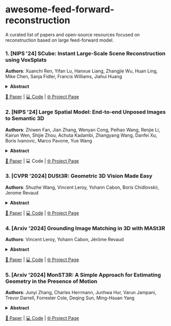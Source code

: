 # awesome-feed-forward-reconstruction

A curated list of papers and open-source resources focused on reconstruction based on large feed-forward model. 

### 1. [NIPS '24] SCube: Instant Large-Scale Scene Reconstruction using VoxSplats
**Authors**: Xuanchi Ren, Yifan Lu, Hanxue Liang, Zhangjie Wu, Huan Ling, Mike Chen, Sanja Fidler, Francis Williams, Jiahui Huang
<details span>
<summary><b>Abstract</b></summary>
  We present SCube, a novel method for reconstructing large-scale 3D scenes (geometry, appearance, and semantics) from a sparse set of posed images. Our method encodes reconstructed scenes using a novel representation VoxSplat, which is a set of 3D Gaussians supported on a high-resolution sparse-voxel scaffold. To reconstruct a VoxSplat from images, we employ a hierarchical voxel latent diffusion model conditioned on the input images followed by a feedforward appearance prediction model. The diffusion model generates high-resolution grids progressively in a coarse-to-fine manner, and the appearance network predicts a set of Gaussians within each voxel. From as few as 3 non-overlapping input images, SCube can generate millions of Gaussians with a 1024^3 voxel grid spanning hundreds of meters in 20 seconds. Past works tackling scene reconstruction from images either rely on per-scene optimization and fail to reconstruct the scene away from input views (thus requiring dense view coverage as input) or leverage geometric priors based on low-resolution models, which produce blurry results. In contrast, SCube leverages high-resolution sparse networks and produces sharp outputs from few views. We show the superiority of SCube compared to prior art using the Waymo self-driving dataset on 3D reconstruction and demonstrate its applications, such as LiDAR simulation and text-to-scene generation.
</details>

  [📄 Paper](https://arxiv.org/pdf/2410.20030) | [💻 Code](https://github.com/nv-tlabs/SCube) | [🌐 Project Page](https://research.nvidia.com/labs/toronto-ai/scube/)  


### 2. [NIPS '24] Large Spatial Model: End-to-end Unposed Images to Semantic 3D
**Authors**: Zhiwen Fan, Jian Zhang, Wenyan Cong, Peihao Wang, Renjie Li, Kairun Wen, Shijie Zhou, Achuta Kadambi, Zhangyang Wang, Danfei Xu, Boris Ivanovic, Marco Pavone, Yue Wang
<details span>
<summary><b>Abstract</b></summary>
  Reconstructing and understanding 3D structures from a limited number of images is a well-established problem in computer vision. Traditional methods usually break this task into multiple subtasks, each requiring complex transformations between different data representations. For instance, dense reconstruction through Structure-from-Motion (SfM) involves converting images into key points, optimizing camera parameters, and estimating structures. Afterward, accurate sparse reconstructions are required for further dense modeling, which is subsequently fed into task-specific neural networks. This multi-step process results in considerable processing time and increased engineering complexity.
In this work, we present the Large Spatial Model (LSM), which processes unposed RGB images directly into semantic radiance fields. LSM simultaneously estimates geometry, appearance, and semantics in a single feed-forward operation, and it can generate versatile label maps by interacting with language at novel viewpoints. Leveraging a Transformer-based architecture, LSM integrates global geometry through pixel-aligned point maps. To enhance spatial attribute regression, we incorporate local context aggregation with multi-scale fusion, improving the accuracy of fine local details. To tackle the scarcity of labeled 3D semantic data and enable natural language-driven scene manipulation, we incorporate a pre-trained 2D language-based segmentation model into a 3D-consistent semantic feature field. An efficient decoder then parameterizes a set of semantic anisotropic Gaussians, facilitating supervised end-to-end learning. Extensive experiments across various tasks show that LSM unifies multiple 3D vision tasks directly from unposed images, achieving real-time semantic 3D reconstruction for the first time.
</details>

  [📄 Paper](https://arxiv.org/pdf/2410.18956) | 💻 Code | [🌐 Project Page](https://largespatialmodel.github.io/)  

### 3. [CVPR '2024] DUSt3R: Geometric 3D Vision Made Easy
**Authors**: Shuzhe Wang, Vincent Leroy, Yohann Cabon, Boris Chidlovskii, Jerome Revaud
<details span>
<summary><b>Abstract</b></summary>
  Multi-view stereo reconstruction (MVS) in the wild requires to first estimate the camera parameters e.g. intrinsic and extrinsic parameters. These are usually tedious and cumbersome to obtain, yet they are mandatory to triangulate corresponding pixels in 3D space, which is the core of all best performing MVS algorithms. In this work, we take an opposite stance and introduce DUSt3R, a radically novel paradigm for Dense and Unconstrained Stereo 3D Reconstruction of arbitrary image collections, i.e. operating without prior information about camera calibration nor viewpoint poses. We cast the pairwise reconstruction problem as a regression of pointmaps, relaxing the hard constraints of usual projective camera models. We show that this formulation smoothly unifies the monocular and binocular reconstruction cases. In the case where more than two images are provided, we further propose a simple yet effective global alignment strategy that expresses all pairwise pointmaps in a common reference frame. We base our network architecture on standard Transformer encoders and decoders, allowing us to leverage powerful pretrained models. Our formulation directly provides a 3D model of the scene as well as depth information, but interestingly, we can seamlessly recover from it, pixel matches, relative and absolute camera. Exhaustive experiments on all these tasks showcase that the proposed DUSt3R can unify various 3D vision tasks and set new SoTAs on monocular/multi-view depth estimation as well as relative pose estimation. In summary, DUSt3R makes many geometric 3D vision tasks easy.
</details>

  [📄 Paper](https://arxiv.org/pdf/2312.14132) | [💻 Code](https://github.com/naver/dust3r) | [🌐 Project Page](https://europe.naverlabs.com/research/publications/dust3r-geometric-3d-vision-made-easy/)  


### 4. [Arxiv '2024] Grounding Image Matching in 3D with MASt3R
**Authors**: Vincent Leroy, Yohann Cabon, Jérôme Revaud
<details span>
<summary><b>Abstract</b></summary>
  Image Matching is a core component of all best-performing algorithms and pipelines in 3D vision. Yet despite matching being fundamentally a 3D problem, intrinsically linked to camera pose and scene geometry, it is typically treated as a 2D problem. This makes sense as the goal of matching is to establish correspondences between 2D pixel fields, but also seems like a potentially hazardous choice. In this work, we take a different stance and propose to cast matching as a 3D task with DUSt3R, a recent and powerful 3D reconstruction framework based on Transformers. Based on pointmaps regression, this method displayed impressive robustness in matching views with extreme viewpoint changes, yet with limited accuracy. We aim here to improve the matching capabilities of such an approach while preserving its robustness. We thus propose to augment the DUSt3R network with a new head that outputs dense local features, trained with an additional matching loss. We further address the issue of quadratic complexity of dense matching, which becomes prohibitively slow for downstream applications if not carefully treated. We introduce a fast reciprocal matching scheme that not only accelerates matching by orders of magnitude, but also comes with theoretical guarantees and, lastly, yields improved results. Extensive experiments show that our approach, coined MASt3R, significantly outperforms the state of the art on multiple matching tasks. In particular, it beats the best published methods by 30% (absolute improvement) in VCRE AUC on the extremely challenging Map-free localization dataset.
</details>

  [📄 Paper](https://arxiv.org/pdf/2406.09756) | [💻 Code](https://github.com/naver/mast3r) | [🌐 Project Page](https://europe.naverlabs.com/blog/mast3r-matching-and-stereo-3d-reconstruction/)  


### 5. [Arxiv '2024] MonST3R: A Simple Approach for Estimating Geometry in the Presence of Motion
**Authors**: Junyi Zhang, Charles Herrmann, Junhwa Hur, Varun Jampani, Trevor Darrell, Forrester Cole, Deqing Sun, Ming-Hsuan Yang
<details span>
<summary><b>Abstract</b></summary>
  Estimating geometry from dynamic scenes, where objects move and deform over time, remains a core challenge in computer vision. Current approaches often rely on multi-stage pipelines or global optimizations that decompose the problem into subtasks, like depth and flow, leading to complex systems prone to errors. In this paper, we present Motion DUSt3R (MonST3R), a novel geometry-first approach that directly estimates per-timestep geometry from dynamic scenes. Our key insight is that by simply estimating a pointmap for each timestep, we can effectively adapt DUST3R's representation, previously only used for static scenes, to dynamic scenes. However, this approach presents a significant challenge: the scarcity of suitable training data, namely dynamic, posed videos with depth labels. Despite this, we show that by posing the problem as a fine-tuning task, identifying several suitable datasets, and strategically training the model on this limited data, we can surprisingly enable the model to handle dynamics, even without an explicit motion representation. Based on this, we introduce new optimizations for several downstream video-specific tasks and demonstrate strong performance on video depth and camera pose estimation, outperforming prior work in terms of robustness and efficiency. Moreover, MonST3R shows promising results for primarily feed-forward 4D reconstruction.
</details>

  [📄 Paper](https://arxiv.org/pdf/2410.03825) | [💻 Code](https://github.com/Junyi42/monst3r) | [🌐 Project Page](https://monst3r-project.github.io/)  


